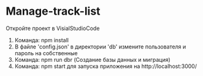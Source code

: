# Manage-track-list

Откройте проект в VisialStudioCode

1. Команда: npm install
2. В файле 'config.json' в директории 'db' измените пользователя и пароль на собственные
3. Команда: npm run dbr (Создание базы данных и миграция)
4. Команда: npm start для запуска приложения на http://localhost:3000/
